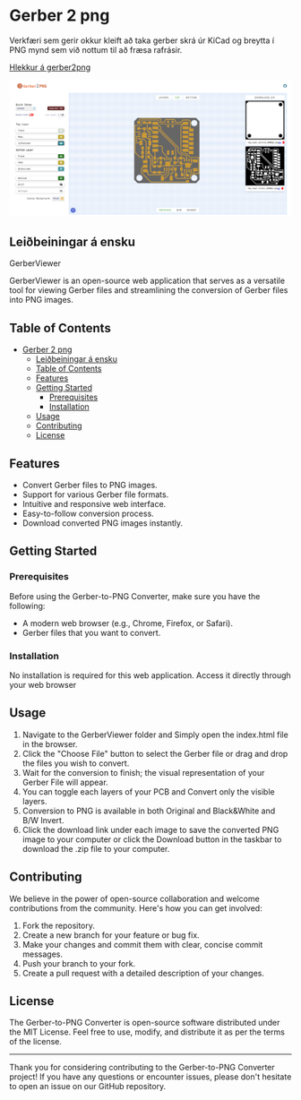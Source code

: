# Gerber 2 png

Verkfæri sem gerir okkur kleift að taka gerber skrá úr KiCad og breytta í PNG mynd sem við nottum til að fræsa rafrásir.


[Hlekkur á gerber2png](https://gerber2png.fablabkerala.in/)

![gerber2png](gerber2png.png)

## Leiðbeiningar á ensku

GerberViewer 


GerberViewer is an open-source web application that serves as a versatile tool for viewing Gerber files and streamlining the conversion of Gerber files into PNG images. 

## Table of Contents

- [Gerber 2 png](#gerber-2-png)
  - [Leiðbeiningar á ensku](#leiðbeiningar-á-ensku)
  - [Table of Contents](#table-of-contents)
  - [Features](#features)
  - [Getting Started](#getting-started)
    - [Prerequisites](#prerequisites)
    - [Installation](#installation)
  - [Usage](#usage)
  - [Contributing](#contributing)
  - [License](#license)

## Features

- Convert Gerber files to PNG images.
- Support for various Gerber file formats.
- Intuitive and responsive web interface.
- Easy-to-follow conversion process.
- Download converted PNG images instantly.

## Getting Started

### Prerequisites

Before using the Gerber-to-PNG Converter, make sure you have the following:

- A modern web browser (e.g., Chrome, Firefox, or Safari).
- Gerber files that you want to convert.

### Installation

No installation is required for this web application. Access it directly through your web browser 
## Usage

1. Navigate to the GerberViewer folder and Simply open the index.html file in the browser.
2. Click the "Choose File" button to select the Gerber file or drag and drop the files you wish to convert.
3. Wait for the conversion to finish; the visual representation of your Gerber File will appear.
4. You can toggle each layers of your PCB and Convert only the visible layers.
5. Conversion to PNG is available in both Original and Black&White and B/W Invert.
6. Click the download link under each image to save the converted PNG image to your computer or click the Download button in the taskbar to download the .zip file to your computer.

## Contributing

We believe in the power of open-source collaboration and welcome contributions from the community. Here's how you can get involved:

1. Fork the repository.
2. Create a new branch for your feature or bug fix.
3. Make your changes and commit them with clear, concise commit messages.
4. Push your branch to your fork.
5. Create a pull request with a detailed description of your changes.


## License

The Gerber-to-PNG Converter is open-source software distributed under the MIT License. Feel free to use, modify, and distribute it as per the terms of the license.

---

Thank you for considering contributing to the Gerber-to-PNG Converter project! If you have any questions or encounter issues, please don't hesitate to open an issue on our GitHub repository.

